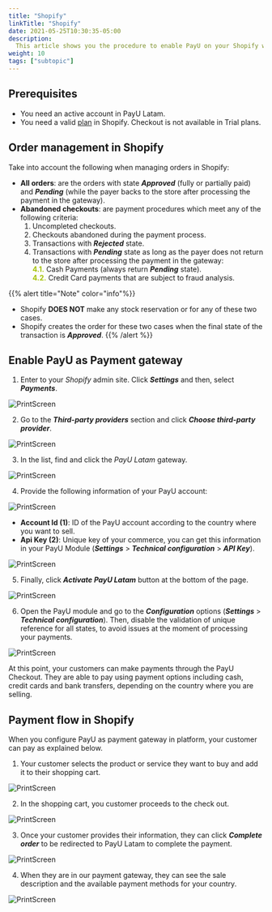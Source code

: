 ```yaml
---
title: "Shopify"
linkTitle: "Shopify"
date: 2021-05-25T10:30:35-05:00
description:
  This article shows you the procedure to enable PayU on your Shopify website. 
weight: 10
tags: ["subtopic"]
---
```


## Prerequisites
* You need an active account in PayU Latam.
* You need a valid [plan](https://www.shopify.com/pricing) in Shopify. Checkout is not available in Trial plans.

## Order management in Shopify
Take into account the following when managing orders in Shopify:
* **All orders**: are the orders with state _**Approved**_ (fully or partially paid) and _**Pending**_ (while the payer backs to the store after processing the payment in the gateway).
* **Abandoned checkouts**: are payment procedures which meet any of the following criteria:
  1. Uncompleted checkouts.
  2. Checkouts abandoned during the payment process.
  3. Transactions with _**Rejected**_ state.
  4. Transactions with _**Pending**_ state as long as the payer does not return to the store after processing the payment in the gateway:<br>
    <span style="color: #A6C307;font-weight: bold;">4.1.</span> Cash Payments (always return _**Pending**_ state).<br>
    <span style="color: #A6C307;font-weight: bold;">4.2.</span> Credit Card payments that are subject to fraud analysis.

{{% alert title="Note" color="info"%}}
* Shopify **DOES NOT** make any stock reservation or for any of these two cases.
* Shopify creates the order for these two cases when the final state of the transaction is _**Approved**_.
{{% /alert %}}

## Enable PayU as Payment gateway
1. Enter to your _Shopify_ admin site. Click _**Settings**_ and then, select _**Payments**_.
 
![PrintScreen](/assets/Shopify/Shopify_01.png)

2. Go to the _**Third-party providers**_ section and click _**Choose third-party provider**_.

![PrintScreen](/assets/Shopify/Shopify_02.png)

3. In the list, find and click the _PayU Latam_ gateway. 

![PrintScreen](/assets/Shopify/Shopify_03.png)

4. Provide the following information of your PayU account:

![PrintScreen](/assets/Shopify/Shopify_04.png)

* **Account Id (1)**: ID of the PayU account according to the country where you want to sell.
* **Api Key (2)**: Unique key of your commerce, you can get this information in your PayU Module (**_Settings_** > **_Technical configuration_** > **_API Key_**).

![PrintScreen](/assets/Shopify/Shopify_05.png)

5. Finally, click _**Activate PayU Latam**_ button at the bottom of the page.

![PrintScreen](/assets/Shopify/Shopify_06.png)

6. Open the PayU module and go to the _**Configuration**_ options (**_Settings_** > **_Technical configuration_**). Then, disable the validation of unique reference for all states, to avoid issues at the moment of processing your payments.

![PrintScreen](/assets/Shopify/Shopify_07.png)

At this point, your customers can make payments through the PayU Checkout. They are able to pay using payment options including cash, credit cards and bank transfers, depending on the country where you are selling.

## Payment flow in Shopify
When you configure PayU as payment gateway in platform, your customer can pay as explained below.

1. Your customer selects the product or service they want to buy and add it to their shopping cart.

![PrintScreen](/assets/Shopify/Shopify_08.png)

2. In the shopping cart, you customer proceeds to the check out.

![PrintScreen](/assets/Shopify/Shopify_09.png)

3. Once your customer provides their information, they can click _**Complete order**_ to be redirected to PayU Latam to complete the payment.

![PrintScreen](/assets/Shopify/Shopify_10.png)

4. When they are in our payment gateway, they can see the sale description and the available payment methods for your country.

![PrintScreen](/assets/Shopify/Shopify_11.png)